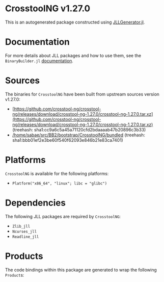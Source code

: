 # CrosstoolNG v1.27.0
This is an autogenerated package constructed using [JLLGenerator.jl](https://github.com/JuliaPackaging/BinaryBuilder2.jl/tree/main/JLLGenerator.jl).

# Documentation
For more details about JLL packages and how to use them, see the `BinaryBuilder.jl` [documentation](https://docs.binarybuilder.org/stable/jll/).

# Sources
The binaries for `CrosstoolNG` have been built from upstream sources version v1.27.0:

 - [https://github.com/crosstool-ng/crosstool-ng/releases/download/crosstool-ng-1.27.0/crosstool-ng-1.27.0.tar.xz](https://github.com/crosstool-ng/crosstool-ng/releases/download/crosstool-ng-1.27.0/crosstool-ng-1.27.0.tar.xz) (treehash: sha1:cc9a6c5a45a71120cfd2bdaaaab47b20896c3b33)
 - [/home/sabae/src/BB2/bootstrap/CrosstoolNG/bundled](/home/sabae/src/BB2/bootstrap/CrosstoolNG/bundled) (treehash: sha1:bbb01ef2e3be60f540f62093e846b21e83ca7401)
# Platforms

`CrosstoolNG` is available for the following platforms:

 - `Platform("x86_64", "linux"; libc = "glibc")`
# Dependencies
The following JLL packages are required by `CrosstoolNG`:

 - `Zlib_jll`
 - `Ncurses_jll`
 - `Readline_jll`
# Products

The code bindings within this package are generated to wrap the following `Product`s:
<TODO>

